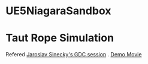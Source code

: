 # UE5NiagaraSandbox

# Taut Rope Simulation
Refered [Jaroslav Sinecky's GDC session](https://www.gdcvault.com/play/1027351/Rope-Simulation-in-Uncharted-4) .
[Demo Movie](https://github.com/monguri/UE5NiagaraSandbox/blob/main/TautRopeSimulatorCPUThirdPerson.mp4)
